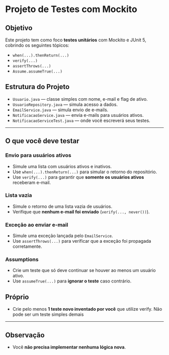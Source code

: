 # Projeto de Testes com Mockito

## Objetivo

Este projeto tem como foco **testes unitários** com Mockito e JUnit 5, cobrindo os seguintes tópicos:

- `when(...).thenReturn(...)`
- `verify(...)`
- `assertThrows(...)`
- `Assume.assumeTrue(...)`

## Estrutura do Projeto

- `Usuario.java` — classe simples com nome, e-mail e flag de ativo.
- `UsuarioRepository.java` — simula acesso a dados.
- `EmailService.java` — simula envio de e-mails.
- `NotificacaoService.java` — envia e-mails para usuários ativos.
- `NotificacaoServiceTest.java` — onde você escreverá seus testes.

---

## O que você deve testar

### Envio para usuários ativos
- Simule uma lista com usuários ativos e inativos.
- Use `when(...).thenReturn(...)` para simular o retorno do repositório.
- Use `verify(...)` para garantir que **somente os usuários ativos** receberam e-mail.

### Lista vazia
- Simule o retorno de uma lista vazia de usuários.
- Verifique que **nenhum e-mail foi enviado** (`verify(..., never())`).

### Exceção ao enviar e-mail
- Simule uma exceção lançada pelo `EmailService`.
- Use `assertThrows(...)` para verificar que a exceção foi propagada corretamente.

### Assumptions
- Crie um teste que só deve continuar se houver ao menos um usuário ativo.
- Use `assumeTrue(...)` para **ignorar o teste** caso contrário.

## Próprio

- Crie pelo menos **1 teste novo inventado por você** que utilize verify. Não pode ser um teste simples demais

---

## Observação

- Você **não precisa implementar nenhuma lógica nova**.
